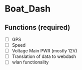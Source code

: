 # Boat_Dash

## Functions (required)

+ [ ] GPS
+ [ ] Speed
+ [ ] Voltage Main PWR (mostly 12V)
+ [ ] Translation of data to webdash
+ [ ] wlan functionality

